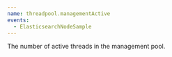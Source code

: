 ```yaml
---
name: threadpool.managementActive
events:
  - ElasticsearchNodeSample
---
```


The number of active threads in the management pool.